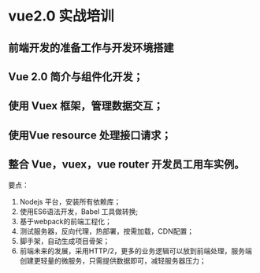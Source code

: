 # vue2.0 实战培训
## 前端开发的准备工作与开发环境搭建

## Vue 2.0 简介与组件化开发；
## 使用 Vuex 框架，管理数据交互；
## 使用Vue resource 处理接口请求；
## 整合 Vue，vuex，vue router 开发员工用车实例。
要点：  
1. Nodejs 平台，安装所有依赖库；  
2. 使用ES6语法开发，Babel 工具做转换;  
3. 基于webpack的前端工程化；  
4. 测试服务器，反向代理，热部署，按需加载，CDN配置；  
5. 脚手架，自动生成项目骨架；  
6. 前端未来的发展，采用HTTP/2，更多的业务逻辑可以放到前端处理，服务端创建更轻量的微服务，只需提供数据即可，减轻服务器压力；  
